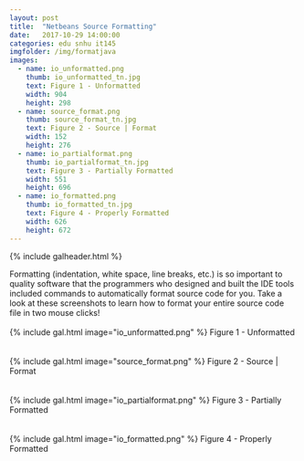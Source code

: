```yaml
---
layout: post
title:  "Netbeans Source Formatting"
date:   2017-10-29 14:00:00
categories: edu snhu it145
imgfolder: /img/formatjava
images:
  - name: io_unformatted.png
    thumb: io_unformatted_tn.jpg
    text: Figure 1 - Unformatted
    width: 904
    height: 298
  - name: source_format.png
    thumb: source_format_tn.jpg
    text: Figure 2 - Source | Format
    width: 152
    height: 276
  - name: io_partialformat.png
    thumb: io_partialformat_tn.jpg
    text: Figure 3 - Partially Formatted
    width: 551
    height: 696
  - name: io_formatted.png
    thumb: io_formatted_tn.jpg
    text: Figure 4 - Properly Formatted
    width: 626
    height: 672
---
```

{% include galheader.html %}

Formatting (indentation, white space, line breaks, etc.) is so important to quality software that the programmers who designed and built the IDE tools included commands to automatically format source code for you. Take a look at these screenshots to learn how to format your entire source code file in two mouse clicks!<br/>
<br/>{% include gal.html image="io_unformatted.png" %}
Figure 1 - Unformatted
<br/><br/><br/>{% include gal.html image="source_format.png" %}
Figure 2 - Source | Format
<br/><br/><br/>{% include gal.html image="io_partialformat.png" %}
Figure 3 - Partially Formatted
<br/><br/><br/>{% include gal.html image="io_formatted.png" %}
Figure 4 - Properly Formatted
